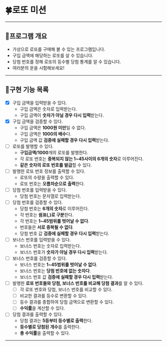 # 🍀로또 미션

---

## 📁프로그램 개요
- 가상으로 로또를 구매해 볼 수 있는 프로그램입니다.
- 구입 금액에 해당하는 로또를 살 수 있습니다.
- 당첨 번호를 정해 로또의 등수별 당첨 통계를 알 수 있습니다.
- 여러분의 운을 시험해보세요!

---

## 📒구현 기능 목록
- [x] 구입 금액을 입력받을 수 있다.
  - 구입 금액은 숫자로 입력받는다.
  - 구입 금액이 **숫자가 아닐 경우 다시 입력**받는다.
- [x] 구입 금액을 검증할 수 있다.
  - 구입 금액은 **1000원 미만**일 수 없다.
  - 구입 금액은 **1000의 배수**다.
  - 구입 금액 값 **검증에 실패할 경우 다시 입력**받는다.
- [ ] 로또를 발행할 수 있다.
  - **구입금액/1000**개의 로또를 발행한다.
  - 각 로또 번호는 **중복되지 않는 1~45사이의 6개의 숫자**로 이루어진다.
  - **같은 숫자의 로또 번호를 발급**할 수 있다.
- [ ] 발행한 로또 번호 정보를 출력할 수 있다.
  - 로또의 수량을 출력할 수 있다.
  - 로또 번호는 **오름차순으로 출력**한다.
- [ ] 당첨 번호를 입력받을 수 있다.
  - 당첨 번호는 문자열로 입력받는다.
- [ ] 당첨 번호를 검증할 수 있다.
  - 당첨 번호는 **6개의 숫자**로 이루어진다.
  - 각 번호는 **쉼표(,)로 구분**한다.
  - 각 번호는 **1~45범위를 벗어날 수 없다**.
  - 번호들은 **서로 중복될 수 없다**.
  - 당첨 번호 값 **검증에 실패할 경우 다시 입력**받는다.
- [ ] 보너스 번호를 입력받을 수 있다.
  - 보너스 번호는 숫자로 입력받는다.
  - 보너스 번호가 **숫자가 아닐 경우 다시 입력**받는다.
- [ ] 보너스 번호를 검증할 수 있다.
  - 보너스 번호는 **1~45범위를 벗어날 수 없다**.
  - 보너스 번호는 **당첨 번호에 없는 숫자다**.
  - 보너스 번호 값 **검증에 실패할 경우 다시 입력**받는다.
- [ ] 발행한 **로또 번호들와 당첨, 보너스 번호를 비교해 당첨 결과**를 알 수 있다.
  - [ ] 각 로또 번호와 당첨, 보너스 번호를 비교할 수 있다.
  - [ ] 비교한 결과를 등수로 변환할 수 있다.
  - [ ] 등수 결과를 종합하여 당첨 금액으로 변환할 수 있다.
  - [ ] **수익률**을 계산할 수 있다.
- [ ] 당첨 결과를 출력할 수 있다.
  - 당첨 결과는 **5등부터 등수별로 출력**한다.
  - **등수별로 당첨된 개수**를 출력한다.
  - **총 수익률**을 출력할 수 있다.

---
